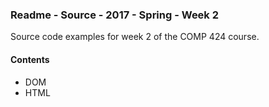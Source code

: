 ### Readme - Source - 2017 - Spring - Week 2

Source code examples for week 2 of the COMP 424 course.

#### Contents
* DOM
* HTML
